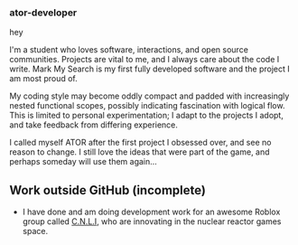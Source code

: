### ator-developer

hey

I'm a student who loves software, interactions, and open source communities. Projects are vital to me, and I always care about the code I write. Mark My Search is my first fully developed software and the project I am most proud of.

My coding style may become oddly compact and padded with increasingly nested functional scopes, possibly indicating fascination with logical flow. This is limited to personal experimentation; I adapt to the projects I adopt, and take feedback from differing experience.

I called myself ATOR after the first project I obsessed over, and see no reason to change. I still love the ideas that were part of the game, and perhaps someday will use them again…

## Work outside GitHub (incomplete)

- I have done and am doing development work for an awesome Roblox group called [C.N.L.I](https://www.roblox.com/groups/5839988), who are innovating in the nuclear reactor games space.

<!--
**ator-dev/ator-dev** is a ✨ _special_ ✨ repository because its `README.md` (this file) appears on your GitHub profile.

Here are some ideas to get you started:

- 🔭 I’m currently working on ...
- 🌱 I’m currently learning ...
- 👯 I’m looking to collaborate on ...
- 🤔 I’m looking for help with ...
- 💬 Ask me about ...
- 📫 How to reach me: ...
- 😄 Pronouns: ...
- ⚡ Fun fact: ...
-->
